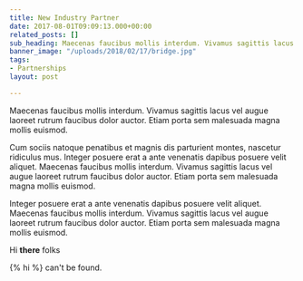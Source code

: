 ```yaml
---
title: New Industry Partner
date: 2017-08-01T09:09:13.000+00:00
related_posts: []
sub_heading: Maecenas faucibus mollis interdum. Vivamus sagittis lacus
banner_image: "/uploads/2018/02/17/bridge.jpg"
tags:
- Partnerships
layout: post

---
```

Maecenas faucibus mollis interdum. Vivamus sagittis lacus vel augue laoreet rutrum faucibus dolor auctor. Etiam porta sem malesuada magna mollis euismod.

Cum sociis natoque penatibus et magnis dis parturient montes, nascetur ridiculus mus. Integer posuere erat a ante venenatis dapibus posuere velit aliquet. Maecenas faucibus mollis interdum. Vivamus sagittis lacus vel augue laoreet rutrum faucibus dolor auctor. Etiam porta sem malesuada magna mollis euismod.

Integer posuere erat a ante venenatis dapibus posuere velit aliquet. Maecenas faucibus mollis interdum. Vivamus sagittis lacus vel augue laoreet rutrum faucibus dolor auctor. Etiam porta sem malesuada magna mollis euismod.

Hi **there** folks

{% hi %} can't be found.